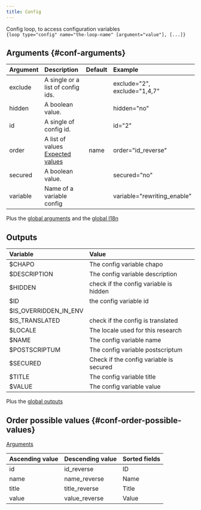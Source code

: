 ```yaml
---
title: Config
---
```


Config loop, to access configuration variables  
`{loop type="config" name="the-loop-name" [argument="value"], [...]}`

## Arguments {#conf-arguments}

| Argument      | Description                                                           | Default | Example                      |
| ------------- |:----------------------------------------------------------------------| :-----: | :----------------------------|
| exclude       | A single or a list of config ids.                                     |         | exclude="2", exclude="1,4,7" |
| hidden        | A boolean value.                                                      |         | hidden="no"                  |
| id            | A single of config id.                                                |         | id="2"                       |
| order         | A list of values <br/> [Expected values](#conf-order-possible-values) | name    | order="id_reverse"           |
| secured       | A boolean value.                                                      |         |  secured="no"                |
| variable      | Name of a variable config                                             |         |  variable="rewriting_enable" |

Plus the [global arguments](./global_arguments) and the [global I18n](./global_arguments_I18n.md)

## Outputs

| Variable                                                                  | Value                                     |
| :-----------------------------------------------------------------------  | :---------------------------------------- |
| $CHAPO                                                                    | The config variable chapo                 |
| $DESCRIPTION                                                              | The config variable description           |
| $HIDDEN                                                                   | check if the config variable is hidden    |
| $ID                                                                       | the config variable id                    |
| $IS_OVERRIDDEN_IN_ENV                                                     |                                           |
| $IS_TRANSLATED                                                            | check if the config is translated         |
| $LOCALE                                                                   | The locale used for this research         |
| $NAME                                                                     | The config variable name                  |
| $POSTSCRIPTUM                                                             | The config variable postscriptum          |
| $SECURED                                                                  | Check if the config variable is secured   |
| $TITLE                                                                    | The config variable title                 |
| $VALUE                                                                    | The config variable value                 |

Plus the [global outputs](./global_outputs)

## Order possible values {#conf-order-possible-values}

[Arguments](#conf-arguments)

| Ascending value                  | Descending value  | Sorted fields |
|----------------------------------|-------------------|:--------------|
| id                               | id_reverse        | ID            |
| name                             | name_reverse      | Name          |
| title                            | title_reverse     | Title         |
| value                            | value_reverse     | Value         |
